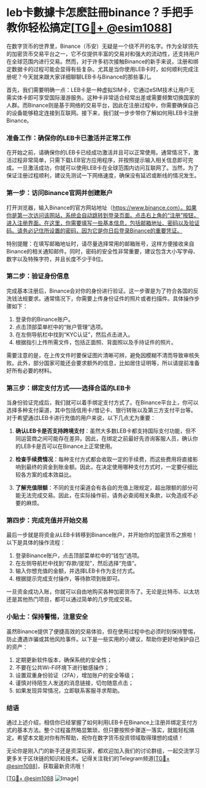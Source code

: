 # leb卡數據卡怎麽註冊binance？手把手教你轻松搞定[[TG💪+ @esim1088](https://t.me/s/esim1088)]

在数字货币的世界里，Binance（币安）无疑是一个绕不开的名字。作为全球领先的加密货币交易平台之一，它不仅提供丰富的交易对和强大的流动性，还支持用户在全球范围内进行交易。然而，对于许多初次接触Binance的新手来说，注册和绑定数据卡的过程可能会显得有些复杂。尤其是当你使用LEB卡时，如何顺利完成注册呢？今天就来跟大家详细聊聊LEB卡与Binance的那些事儿。

首先，我们需要明确一点：LEB卡是一种虚拟SIM卡，它通过eSIM技术让用户无需实体卡即可享受国际漫游服务。这种卡非常适合经常出差或需要频繁切换国家的人群。而Binance则是基于网络的交易平台，因此在注册过程中，你需要确保自己的设备能够稳定连接到互联网。接下来，我们就一步步带你了解如何用LEB卡注册Binance。

### 准备工作：确保你的LEB卡已激活并正常工作

在开始之前，请确保你的LEB卡已经成功激活并且可以正常使用。通常情况下，激活过程非常简单，只需下载LEB官方应用程序，并按照提示输入相关信息即可完成。一旦激活成功，你就可以使用LEB卡在全球范围内访问互联网了。当然，为了保证注册过程顺利，建议先测试一下网络速度，确保没有延迟或断线的情况发生。

### 第一步：访问Binance官网并创建账户

打开浏览器，输入Binance的官方网站地址（https://www.binance.com）。如果你是第一次访问该网站，系统会自动跳转到登录页面。点击右上角的“注册”按钮，进入注册界面。在这里，你需要填写一些基本信息，包括邮箱地址、密码以及验证码。请务必记住所设置的密码，因为它是你日后登录Binance的重要凭证。

特别提醒：在填写邮箱地址时，请尽量选择常用的邮箱账号，这样方便接收来自Binance的相关通知邮件。同时，密码的安全性非常重要，建议包含大小写字母、数字以及特殊字符，并且长度不少于8位。

### 第二步：验证身份信息

完成基本注册后，Binance会对你的身份进行验证。这一步骤是为了符合各国的反洗钱法规要求。通常情况下，你需要上传身份证件的照片或者扫描件。具体操作步骤如下：

1. 登录你的Binance账户。
2. 点击顶部菜单栏中的“账户管理”选项。
3. 在左侧导航栏中找到“KYC认证”，然后点击进入。
4. 根据指引上传所需文件，包括正面照、背面照以及手持证件的照片。

需要注意的是，在上传文件时要保证图片清晰可辨，避免因模糊不清而导致审核失败。此外，部分国家可能还会要求额外的信息，比如居住证明等，所以请提前准备好所有必要的材料。

### 第三步：绑定支付方式——选择合适的LEB卡

当身份验证完成后，我们就可以着手绑定支付方式了。在Binance平台上，你可以选择多种支付渠道，其中包括信用卡/借记卡、银行转账以及第三方支付平台等。对于希望通过LEB卡进行充值的用户来说，以下几点尤为重要：

1. **确认LEB卡是否支持跨境支付**：虽然大多数LEB卡都支持国际支付功能，但不同运营商之间可能存在差异。因此，在绑定之前最好先咨询客服人员，确认你的LEB卡是否可以在Binance上正常使用。

2. **检查手续费情况**：每种支付方式都会收取一定的手续费，而这些费用将直接影响到最终的资金到账金额。因此，在决定使用哪种支付方式时，一定要仔细比较各方案的成本效益比。

3. **了解充值限额**：不同的支付渠道会有各自的充值上限规定，超出限额的部分可能无法完成交易。因此，在实际操作前，请务必查阅相关条款，以免造成不必要的麻烦。

### 第四步：完成充值并开始交易

最后一步就是将资金从LEB卡转移到Binance账户，并开始你的加密货币之旅啦！以下是具体的操作流程：

1. 登录Binance账户，点击顶部菜单栏中的“钱包”选项。
2. 在左侧导航栏中找到“存款/提现”，然后选择“充值”。
3. 输入你想充值的金额，并选择LEB卡作为支付方式。
4. 根据提示完成支付操作，等待款项到账即可。

一旦资金成功入账，你就可以自由地购买各种加密货币了。无论是比特币、以太坊还是其他热门项目，都可以通过简单的几步完成交易。

### 小贴士：保持警惕，注意安全

虽然Binance提供了便捷高效的交易体验，但在使用过程中也必须时刻保持警惕，防止遭遇诈骗或其他风险事件。以下是一些实用的小建议，帮助你更好地保护自己的资产：

1. 定期更新软件版本，确保系统的安全性；
2. 不要在公共Wi-Fi环境下进行敏感操作；
3. 设置双重身份验证（2FA），增加账户的安全等级；
4. 谨慎对待陌生人发送的消息链接，切勿随意点击；
5. 如果发现异常情况，立即联系客服寻求帮助。

### 结语

通过上述介绍，相信你已经掌握了如何利用LEB卡在Binance上注册并绑定支付方式的基本方法。整个过程虽然略显繁琐，但只要按照步骤逐一落实，就能轻松搞定。希望本文能对你有所帮助，祝你在数字货币投资领域取得理想的成绩！

无论你是刚入门的新手还是资深玩家，都欢迎加入我们的讨论群组，一起交流学习更多关于区块链的知识和技术。记得关注我们的Telegram频道[[TG💪+ @esim1088](https://t.me/s/esim1088)]，获取最新资讯哦！

[[TG💪+ @esim1088](https://t.me/s/esim1088) ![Image](https://i.postimg.cc/4NQfJmqS/Snipaste-2025-05-13-00-14-12.png)]